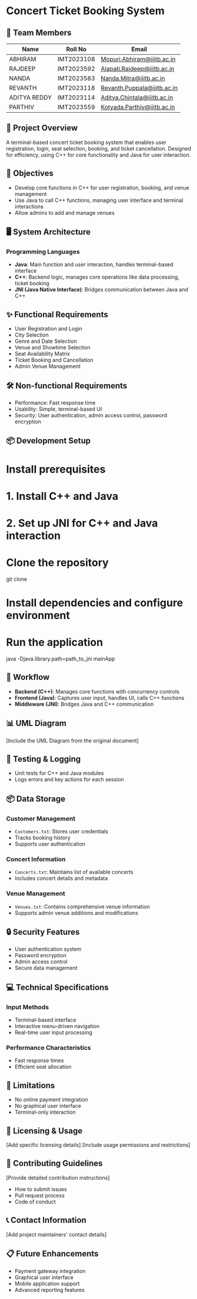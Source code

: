 # Concert Ticket Booking System

## 👥 Team Members

| Name | Roll No | Email |
|------|---------|-------|
| ABHIRAM | IMT2023108 | Mopuri.Abhiram@iiitb.ac.in |
| RAJDEEP | IMT2023592 | Alapati.Rajdeep@iiitb.ac.in |
| NANDA | IMT2023583 | Nanda.Mitra@iiitb.ac.in |
| REVANTH | IMT2023118 | Revanth.Puppala@iiitb.ac.in |
| ADITYA REDDY | IMT2023114 | Aditya.Chintala@iiitb.ac.in |
| PARTHIV | IMT2023559 | Kotyada.Parthiv@iiitb.ac.in |

## 📝 Project Overview

A terminal-based concert ticket booking system that enables user registration, login, seat selection, booking, and ticket cancellation. Designed for efficiency, using C++ for core functionality and Java for user interaction.

## 🎯 Objectives

- Develop core functions in C++ for user registration, booking, and venue management
- Use Java to call C++ functions, managing user interface and terminal interactions
- Allow admins to add and manage venues

## 🖥️ System Architecture

### Programming Languages
- **Java**: Main function and user interaction, handles terminal-based interface
- **C++**: Backend logic, manages core operations like data processing, ticket booking
- **JNI (Java Native Interface)**: Bridges communication between Java and C++

## ✨ Functional Requirements

- User Registration and Login
- City Selection
- Genre and Date Selection
- Venue and Showtime Selection
- Seat Availability Matrix
- Ticket Booking and Cancellation
- Admin Venue Management

## 🛠️ Non-functional Requirements

- Performance: Fast response time
- Usability: Simple, terminal-based UI
- Security: User authentication, admin access control, password encryption

## 📦 Development Setup

# Install prerequisites
# 1. Install C++ and Java
# 2. Set up JNI for C++ and Java interaction

# Clone the repository
git clone <repository-url>

# Install dependencies and configure environment
# Run the application
java -Djava.library.path=path_to_jni mainApp
## 🔄 Workflow

- **Backend (C++)**: Manages core functions with concurrency controls
- **Frontend (Java)**: Captures user input, handles UI, calls C++ functions
- **Middleware (JNI)**: Bridges Java and C++ communication

## 📊 UML Diagram

[Include the UML Diagram from the original document]

## 🧪 Testing & Logging

- Unit tests for C++ and Java modules
- Logs errors and key actions for each session

## 📦 Data Storage

### Customer Management
- `Customers.txt`: Stores user credentials
- Tracks booking history
- Supports user authentication

### Concert Information
- `Concerts.txt`: Maintains list of available concerts
- Includes concert details and metadata

### Venue Management
- `Venues.txt`: Contains comprehensive venue information
- Supports admin venue additions and modifications

## 🔒 Security Features

- User authentication system
- Password encryption
- Admin access control
- Secure data management

## 💻 Technical Specifications

### Input Methods
- Terminal-based interface
- Interactive menu-driven navigation
- Real-time user input processing

### Performance Characteristics
- Fast response times
- Efficient seat allocation

## 🚧 Limitations

- No online payment integration
- No graphical user interface
- Terminal-only interaction

## 📄 Licensing & Usage

[Add specific licensing details]
[Include usage permissions and restrictions]

## 🤝 Contributing Guidelines

[Provide detailed contribution instructions]
- How to submit issues
- Pull request process
- Code of conduct

## 📞 Contact Information

[Add project maintainers' contact details]

## 📋 Future Enhancements

- Payment gateway integration
- Graphical user interface
- Mobile application support
- Advanced reporting features
